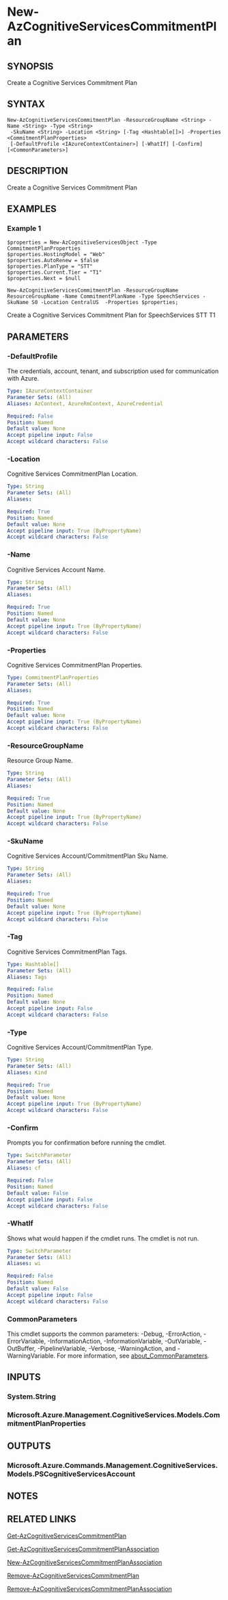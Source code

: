 ﻿---
external help file: Microsoft.Azure.PowerShell.Cmdlets.CognitiveServices.dll-Help.xml
Module Name: Az.CognitiveServices
online version: https://learn.microsoft.com/powershell/module/az.cognitiveservices/new-azcognitiveservicescommitmentplan
schema: 2.0.0
---

# New-AzCognitiveServicesCommitmentPlan

## SYNOPSIS
Create a Cognitive Services Commitment Plan

## SYNTAX

```
New-AzCognitiveServicesCommitmentPlan -ResourceGroupName <String> -Name <String> -Type <String>
 -SkuName <String> -Location <String> [-Tag <Hashtable[]>] -Properties <CommitmentPlanProperties>
 [-DefaultProfile <IAzureContextContainer>] [-WhatIf] [-Confirm] [<CommonParameters>]
```

## DESCRIPTION
Create a Cognitive Services Commitment Plan

## EXAMPLES

### Example 1
```
$properties = New-AzCognitiveServicesObject -Type CommitmentPlanProperties
$properties.HostingModel = "Web"
$properties.AutoRenew = $false
$properties.PlanType = "STT"
$properties.Current.Tier = "T1"
$properties.Next = $null

New-AzCognitiveServicesCommitmentPlan -ResourceGroupName ResourceGroupName -Name CommitmentPlanName -Type SpeechServices -SkuName S0 -Location CentralUS  -Properties $properties;
```

Create a Cognitive Services Commitment Plan for SpeechServices STT T1

## PARAMETERS

### -DefaultProfile
The credentials, account, tenant, and subscription used for communication with Azure.

```yaml
Type: IAzureContextContainer
Parameter Sets: (All)
Aliases: AzContext, AzureRmContext, AzureCredential

Required: False
Position: Named
Default value: None
Accept pipeline input: False
Accept wildcard characters: False
```

### -Location
Cognitive Services CommitmentPlan Location.

```yaml
Type: String
Parameter Sets: (All)
Aliases:

Required: True
Position: Named
Default value: None
Accept pipeline input: True (ByPropertyName)
Accept wildcard characters: False
```

### -Name
Cognitive Services Account Name.

```yaml
Type: String
Parameter Sets: (All)
Aliases:

Required: True
Position: Named
Default value: None
Accept pipeline input: True (ByPropertyName)
Accept wildcard characters: False
```

### -Properties
Cognitive Services CommitmentPlan Properties.

```yaml
Type: CommitmentPlanProperties
Parameter Sets: (All)
Aliases:

Required: True
Position: Named
Default value: None
Accept pipeline input: True (ByPropertyName)
Accept wildcard characters: False
```

### -ResourceGroupName
Resource Group Name.

```yaml
Type: String
Parameter Sets: (All)
Aliases:

Required: True
Position: Named
Default value: None
Accept pipeline input: True (ByPropertyName)
Accept wildcard characters: False
```

### -SkuName
Cognitive Services Account/CommitmentPlan Sku Name.

```yaml
Type: String
Parameter Sets: (All)
Aliases:

Required: True
Position: Named
Default value: None
Accept pipeline input: True (ByPropertyName)
Accept wildcard characters: False
```

### -Tag
Cognitive Services CommitmentPlan Tags.

```yaml
Type: Hashtable[]
Parameter Sets: (All)
Aliases: Tags

Required: False
Position: Named
Default value: None
Accept pipeline input: False
Accept wildcard characters: False
```

### -Type
Cognitive Services Account/CommitmentPlan Type.

```yaml
Type: String
Parameter Sets: (All)
Aliases: Kind

Required: True
Position: Named
Default value: None
Accept pipeline input: True (ByPropertyName)
Accept wildcard characters: False
```

### -Confirm
Prompts you for confirmation before running the cmdlet.

```yaml
Type: SwitchParameter
Parameter Sets: (All)
Aliases: cf

Required: False
Position: Named
Default value: False
Accept pipeline input: False
Accept wildcard characters: False
```

### -WhatIf
Shows what would happen if the cmdlet runs.
The cmdlet is not run.

```yaml
Type: SwitchParameter
Parameter Sets: (All)
Aliases: wi

Required: False
Position: Named
Default value: False
Accept pipeline input: False
Accept wildcard characters: False
```

### CommonParameters
This cmdlet supports the common parameters: -Debug, -ErrorAction, -ErrorVariable, -InformationAction, -InformationVariable, -OutVariable, -OutBuffer, -PipelineVariable, -Verbose, -WarningAction, and -WarningVariable. For more information, see [about_CommonParameters](http://go.microsoft.com/fwlink/?LinkID=113216).

## INPUTS

### System.String
### Microsoft.Azure.Management.CognitiveServices.Models.CommitmentPlanProperties
## OUTPUTS

### Microsoft.Azure.Commands.Management.CognitiveServices.Models.PSCognitiveServicesAccount
## NOTES

## RELATED LINKS

[Get-AzCognitiveServicesCommitmentPlan]()

[Get-AzCognitiveServicesCommitmentPlanAssociation]()

[New-AzCognitiveServicesCommitmentPlanAssociation]()

[Remove-AzCognitiveServicesCommitmentPlan]()

[Remove-AzCognitiveServicesCommitmentPlanAssociation]()

